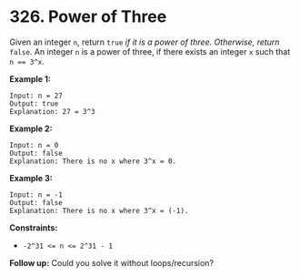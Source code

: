 # 326. Power of Three
Given an integer `n`, return `true` *if it is a power of three. Otherwise, return* `false`. An integer `n` is a power of three, if there exists an integer `x` such that `n == 3^x`.

**Example 1:**
```
Input: n = 27
Output: true
Explanation: 27 = 3^3
```

**Example 2:**
```
Input: n = 0
Output: false
Explanation: There is no x where 3^x = 0.
```

**Example 3:**
```
Input: n = -1
Output: false
Explanation: There is no x where 3^x = (-1).
```

**Constraints:**
- `-2^31 <= n <= 2^31 - 1`

**Follow up:** Could you solve it without loops/recursion?
